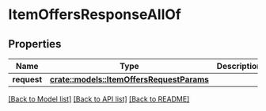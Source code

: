 # ItemOffersResponseAllOf

## Properties

Name | Type | Description | Notes
------------ | ------------- | ------------- | -------------
**request** | [**crate::models::ItemOffersRequestParams**](ItemOffersRequestParams.md) |  | 

[[Back to Model list]](../README.md#documentation-for-models) [[Back to API list]](../README.md#documentation-for-api-endpoints) [[Back to README]](../README.md)


